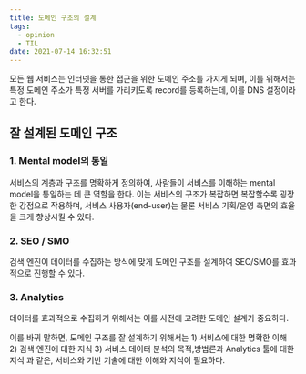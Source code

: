 ```yaml
---
title: 도메인 구조의 설계
tags:
  - opinion
  - TIL
date: 2021-07-14 16:32:51
---
```


모든 웹 서비스는 인터넷을 통한 접근을 위한 도메인 주소를 가지게 되며, 이를 위해서는 특정 도메인 주소가 특정 서버를 가리키도록 record를 등록하는데, 이를 DNS 설정이라고 한다.

## 잘 설계된 도메인 구조
### 1. Mental model의 통일
서비스의 계층과 구조를 명확하게 정의하여, 사람들이 서비스를 이해하는 mental model을 통일하는 데 큰 역할을 한다. 이는 서비스의 구조가 복잡하면 복잡할수록 굉장한 강점으로 작용하며, 서비스 사용자(end-user)는 물론 서비스 기획/운영 측면의 효율을 크게 향상시킬 수 있다. 
### 2. SEO / SMO
검색 엔진이 데이터를 수집하는 방식에 맞게 도메인 구조를 설계하여 SEO/SMO를 효과적으로 진행할 수 있다.
### 3. Analytics
데이터를 효과적으로 수집하기 위해서는 이를 사전에 고려한 도메인 설계가 중요하다.

이를 바꿔 말하면, 도메인 구조를 잘 설계하기 위해서는
    1) 서비스에 대한 명확한 이해
    2) 검색 엔진에 대한 지식
    3) 서비스 데이터 분석의 목적,방법론과 Analytics 툴에 대한 지식
과 같은, 서비스와 기반 기술에 대한 이해와 지식이 필요하다.